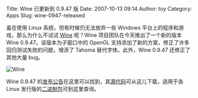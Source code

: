 Title: Wine 已更新到 0.9.47 版
Date: 2007-10-13 09:14
Author: toy
Category: Apps
Slug: wine-0947-released

虽在使用 Linux 系统，但有时候仍无法放弃一些 Windows
平台上的程序和游戏，那么为什么不试试
[Wine](http://linuxtoy.org/search/wine) 呢？Wine
项目团队在今天推出了一个新的版本 Wine 0.9.47。该版本为子窗口中的 OpenGL
支持添加了新的方案，修正了许多回归测试失败的问题，增添了 Tahoma
替代字体。此外，Wine 0.9.47 还修正了其他大量 bug。

![Wine](http://i.linuxtoy.org/i/2007/04/winehq.png)

Wine 0.9.47
的[发布公告](http://www.winehq.org/?announce=0.9.47)在这里可以找到，其[源代码](http://prdownloads.sourceforge.net/wine/wine-0.9.47.tar.bz2)可从这儿下载，适用于各
Linux
发行版的[二进制包](http://www.winehq.org/site/download)可到这里查询。
